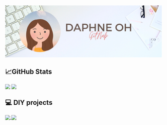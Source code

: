 [![Daphne's GitHub Banner](./media/Daphne.png)]()

## 📈GitHub Stats
<a>
  <img align="center" src="https://github-readme-stats.vercel.app/api?username=daphwl&theme=moltack"/>
</a>
<a>
  <img align="center" src="https://github-readme-stats.vercel.app/api/top-langs?username=daphwl&theme=moltack&layout=compact"/>
</a> 

## 💻 DIY projects
<a href="https://github.com/daphwl/LED-Mood-Lamp">
  <img align="center" src="https://github-readme-stats.vercel.app/api/pin/?username=daphwl&repo=LED-Mood-Lamp&theme=moltack" />
</a>

<a href="https://github.com/daphwl/Touchless-Automatic-Mini-Dustbin">
  <img align="center" src="https://github-readme-stats.vercel.app/api/pin/?username=daphwl&repo=Touchless-Automatic-Mini-Dustbin&theme=moltack" />
</a> 
